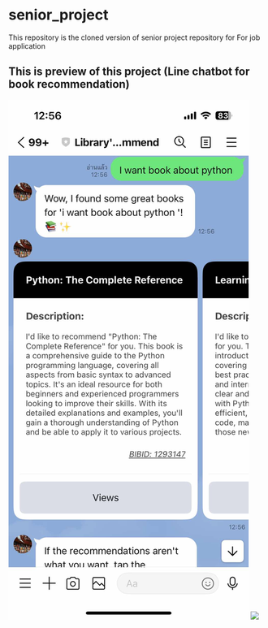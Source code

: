# senior_project
This repository is the cloned version of senior project repository for For job application

## This is preview of this project (Line chatbot for book recommendation)
![Alt text](Picture_Readme/Real_UI_2.jpg)
<img src="https://github.com/CheruPanpan/Senior_Project_CLone_1/Picture_Readme/Real_UI_2.jpg" width="500"/>
